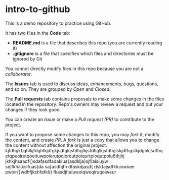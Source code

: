 # intro-to-github
This is a demo repository to practice using GitHub.

It has two files in the **Code** tab:
- **README.md** is a file that describes this repo (you are currently reading it)
- **.gitignore** is a file that specifies which files and directories must be ignored by Git

You cannot directly modify files in this repo because you are not a *collaborator*.

The **Issues** tab is used to discuss ideas, enhancements, bugs, questions, and so on. They are grouped by *Open* and *Closed*.

The **Pull requests** tab contains proposals to make some changes in the files located in the repository. Repo's owners may review a request and put your changes if they look good.

You can create an *Issue* or make a *Pull request (PR)* to contribute to the project.

If you want to propose some changes to this repo, you may *fork* it, modify the content, and create *PR*. A *fork* is just a copy that allows you to change the content without affection the original project.
kjfdhgkfjghlkjfdghlkjdfgkjsdfgkjsfdhglkjsfdhglkjsfdhglskjdfhgslkjdghkjsdfhqetqpeoirutqoeituwpoierutpqioreutpoiqurtpioqutpoiu6thjhj jkhkjhsaadf{}sdafasdfadaklua{asdklja}sjf/alsiuyw  
sdjfkhajksifuas{da sa}asdhjfh
dfaskdjasd{ 
dskfajsdfkluiowiuer
pwoir{}wdhfjkshfafkl()
fkasdjf;aluwoiqweqiruqoiweur
